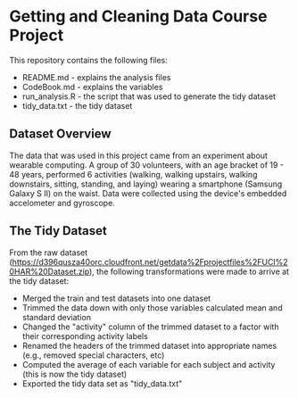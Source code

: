 # Getting and Cleaning Data Course Project

This repository contains the following files:
+ README.md - explains the analysis files
+ CodeBook.md - explains the variables
+ run_analysis.R - the script that was used to generate the tidy dataset
+ tidy_data.txt - the tidy dataset


## Dataset Overview

The data that was used in this project came from an experiment about wearable computing. A group of 30 volunteers, with an age bracket of 19 - 48 years, performed 6 activities (walking, walking upstairs, walking downstairs, sitting, standing, and laying) wearing a smartphone (Samsung Galaxy S II) on the waist. Data were collected using the device's embedded accelometer and gyroscope.

## The Tidy Dataset

From the raw dataset (https://d396qusza40orc.cloudfront.net/getdata%2Fprojectfiles%2FUCI%20HAR%20Dataset.zip), the following transformations were made to arrive at the tidy dataset:

+ Merged the train and test datasets into one dataset
+ Trimmed the data down with only those variables calculated mean and standard deviation
+ Changed the "activity" column of the trimmed dataset to a factor with their corresponding activity labels
+ Renamed the headers of the trimmed dataset into appropriate names (e.g., removed special characters, etc)
+ Computed the average of each variable for each subject and activity (this is now the tidy dataset)
+ Exported the tidy data set as "tidy_data.txt"
